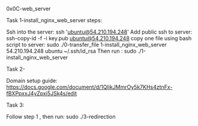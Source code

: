 0x0C-web_server

Task 1-install_nginx_web_server steps:

Ssh into the server: ssh 'ubuntu@54.210.194.248'
Add public ssh to server: ssh-copy-id -f -i key.pub ubuntu@54.210.194.248
copy one file using bash script to server: sudo ./0-transfer_file 1-install_nginx_web_server 54.210.194.248 ubuntu ~/.ssh/id_rsa
Then run : sudo ./1-install_nginx_web_server

Task 2-

Domain setup guide: https://docs.google.com/document/d/1QIjkJMmrOy5k7KHs4ztnFx-fBXPpxxJ4yZpxi5JSk4s/edit

Task 3: 

Follow step 1 ,
then run: sudo ./3-redirection
